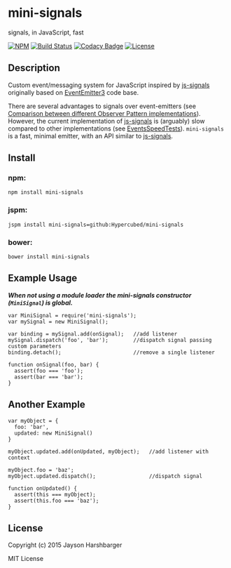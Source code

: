 # mini-signals
signals, in JavaScript, fast

[![NPM](https://img.shields.io/npm/v/mini-signals.svg)](https://www.npmjs.com/package/mini-signals) [![Build Status](https://travis-ci.org/Hypercubed/mini-signals.svg)](https://travis-ci.org/Hypercubed/mini-signals/) [![Codacy Badge](https://api.codacy.com/project/badge/18fa3fdfb90b43c7966f817124307d66)](https://www.codacy.com/app/hypercubed/mini-signals) [![License](https://img.shields.io/badge/license-MIT-blue.svg)](https://github.com/Hypercubed/mini-signals/blob/master/LICENSE)

## Description

Custom event/messaging system for JavaScript inspired by [js-signals](https://github.com/millermedeiros/js-signals) originally based on [EventEmitter3](https://github.com/primus/eventemitter3) code base.

There are several advantages to signals over event-emitters (see [Comparison between different Observer Pattern implementations](https://github.com/millermedeiros/js-signals/wiki/Comparison-between-different-Observer-Pattern-implementations)).  However, the current implementation of [js-signals](https://github.com/millermedeiros/js-signals) is (arguably) slow compared to other implementations (see [EventsSpeedTests](https://github.com/Hypercubed/EventsSpeedTests)).  `mini-signals` is a fast, minimal emitter, with an API similar to [js-signals](https://github.com/millermedeiros/js-signals).

## Install

### npm:

```
npm install mini-signals
```

### jspm:

```
jspm install mini-signals=github:Hypercubed/mini-signals
```

### bower:

```
bower install mini-signals
```

## Example Usage

***When not using a module loader the mini-signals constructor (`MiniSignal`) is global.***

```
var MiniSignal = require('mini-signals');
var mySignal = new MiniSignal();

var binding = mySignal.add(onSignal);   //add listener
mySignal.dispatch('foo', 'bar');        //dispatch signal passing custom parameters
binding.detach();                       //remove a single listener

function onSignal(foo, bar) {
  assert(foo === 'foo');
  assert(bar === 'bar');
}
```

## Another Example

```
var myObject = {
  foo: 'bar',
  updated: new MiniSignal()
}

myObject.updated.add(onUpdated, myObject);   //add listener with context

myObject.foo = 'baz';
myObject.updated.dispatch();                 //dispatch signal

function onUpdated() {
  assert(this === myObject);
  assert(this.foo === 'baz');
}
```


## License

Copyright (c) 2015 Jayson Harshbarger

MIT License

